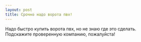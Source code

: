 ```yaml
---
layout: post 
title: Срочно надо ворота пвх! 
--- 
```

Надо быстро купить ворота пвх, но не знаю где это сделать. Подскажите проверенную компанию, пожалуйста!